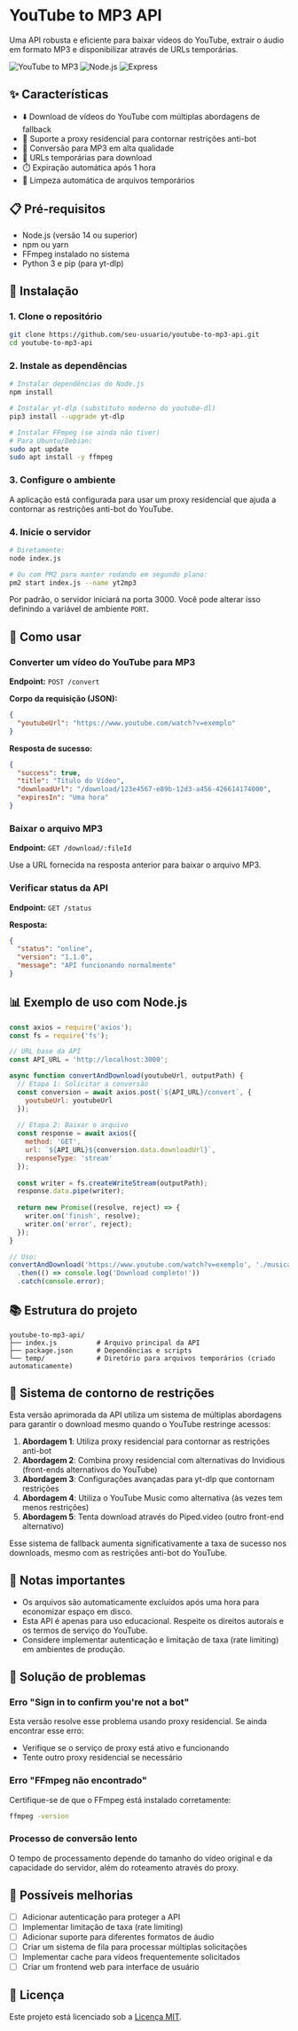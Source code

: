 # YouTube to MP3 API

Uma API robusta e eficiente para baixar vídeos do YouTube, extrair o áudio em formato MP3 e disponibilizar através de URLs temporárias.

![YouTube to MP3](https://img.shields.io/badge/YouTube-MP3-red)
![Node.js](https://img.shields.io/badge/Node.js-14%2B-green)
![Express](https://img.shields.io/badge/Express-4.x-blue)

## ✨ Características

- ⬇️ Download de vídeos do YouTube com múltiplas abordagens de fallback
- 🔄 Suporte a proxy residencial para contornar restrições anti-bot
- 🎵 Conversão para MP3 em alta qualidade
- 🔗 URLs temporárias para download
- ⏱️ Expiração automática após 1 hora
- 🧹 Limpeza automática de arquivos temporários

## 📋 Pré-requisitos

- Node.js (versão 14 ou superior)
- npm ou yarn
- FFmpeg instalado no sistema
- Python 3 e pip (para yt-dlp)

## 🔧 Instalação

### 1. Clone o repositório

```bash
git clone https://github.com/seu-usuario/youtube-to-mp3-api.git
cd youtube-to-mp3-api
```

### 2. Instale as dependências

```bash
# Instalar dependências do Node.js
npm install

# Instalar yt-dlp (substituto moderno do youtube-dl)
pip3 install --upgrade yt-dlp

# Instalar FFmpeg (se ainda não tiver)
# Para Ubuntu/Debian:
sudo apt update
sudo apt install -y ffmpeg
```

### 3. Configure o ambiente

A aplicação está configurada para usar um proxy residencial que ajuda a contornar as restrições anti-bot do YouTube.

### 4. Inicie o servidor

```bash
# Diretamente:
node index.js

# Ou com PM2 para manter rodando em segundo plano:
pm2 start index.js --name yt2mp3
```

Por padrão, o servidor iniciará na porta 3000. Você pode alterar isso definindo a variável de ambiente `PORT`.

## 📝 Como usar

### Converter um vídeo do YouTube para MP3

**Endpoint:** `POST /convert`

**Corpo da requisição (JSON):**
```json
{
  "youtubeUrl": "https://www.youtube.com/watch?v=exemplo"
}
```

**Resposta de sucesso:**
```json
{
  "success": true,
  "title": "Título do Vídeo",
  "downloadUrl": "/download/123e4567-e89b-12d3-a456-426614174000",
  "expiresIn": "Uma hora"
}
```

### Baixar o arquivo MP3

**Endpoint:** `GET /download/:fileId`

Use a URL fornecida na resposta anterior para baixar o arquivo MP3.

### Verificar status da API

**Endpoint:** `GET /status`

**Resposta:**
```json
{
  "status": "online",
  "version": "1.1.0",
  "message": "API funcionando normalmente"
}
```

## 📊 Exemplo de uso com Node.js

```javascript
const axios = require('axios');
const fs = require('fs');

// URL base da API
const API_URL = 'http://localhost:3000';

async function convertAndDownload(youtubeUrl, outputPath) {
  // Etapa 1: Solicitar a conversão
  const conversion = await axios.post(`${API_URL}/convert`, {
    youtubeUrl: youtubeUrl
  });
  
  // Etapa 2: Baixar o arquivo
  const response = await axios({
    method: 'GET',
    url: `${API_URL}${conversion.data.downloadUrl}`,
    responseType: 'stream'
  });
  
  const writer = fs.createWriteStream(outputPath);
  response.data.pipe(writer);
  
  return new Promise((resolve, reject) => {
    writer.on('finish', resolve);
    writer.on('error', reject);
  });
}

// Uso:
convertAndDownload('https://www.youtube.com/watch?v=exemplo', './musica.mp3')
  .then(() => console.log('Download completo!'))
  .catch(console.error);
```

## 📚 Estrutura do projeto

```
youtube-to-mp3-api/
├── index.js          # Arquivo principal da API
├── package.json      # Dependências e scripts
└── temp/             # Diretório para arquivos temporários (criado automaticamente)
```

## 🔄 Sistema de contorno de restrições

Esta versão aprimorada da API utiliza um sistema de múltiplas abordagens para garantir o download mesmo quando o YouTube restringe acessos:

1. **Abordagem 1**: Utiliza proxy residencial para contornar as restrições anti-bot
2. **Abordagem 2**: Combina proxy residencial com alternativas do Invidious (front-ends alternativos do YouTube)
3. **Abordagem 3**: Configurações avançadas para yt-dlp que contornam restrições
4. **Abordagem 4**: Utiliza o YouTube Music como alternativa (às vezes tem menos restrições)
5. **Abordagem 5**: Tenta download através do Piped.video (outro front-end alternativo)

Esse sistema de fallback aumenta significativamente a taxa de sucesso nos downloads, mesmo com as restrições anti-bot do YouTube.

## 📝 Notas importantes

- Os arquivos são automaticamente excluídos após uma hora para economizar espaço em disco.
- Esta API é apenas para uso educacional. Respeite os direitos autorais e os termos de serviço do YouTube.
- Considere implementar autenticação e limitação de taxa (rate limiting) em ambientes de produção.

## 🔧 Solução de problemas

### Erro "Sign in to confirm you're not a bot"
Esta versão resolve esse problema usando proxy residencial. Se ainda encontrar esse erro:
- Verifique se o serviço de proxy está ativo e funcionando
- Tente outro proxy residencial se necessário

### Erro "FFmpeg não encontrado"
Certifique-se de que o FFmpeg está instalado corretamente:
```bash
ffmpeg -version
```

### Processo de conversão lento
O tempo de processamento depende do tamanho do vídeo original e da capacidade do servidor, além do roteamento através do proxy.

## 🚀 Possíveis melhorias

- [ ] Adicionar autenticação para proteger a API
- [ ] Implementar limitação de taxa (rate limiting)
- [ ] Adicionar suporte para diferentes formatos de áudio
- [ ] Criar um sistema de fila para processar múltiplas solicitações
- [ ] Implementar cache para vídeos frequentemente solicitados
- [ ] Criar um frontend web para interface de usuário

## 📄 Licença

Este projeto está licenciado sob a [Licença MIT](LICENSE).

##
